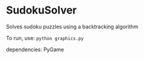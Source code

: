 # SudokuSolver

Solves sudoku puzzles using a backtracking algorithm

To run, use:
`python graphics.py`

dependencies:
PyGame
